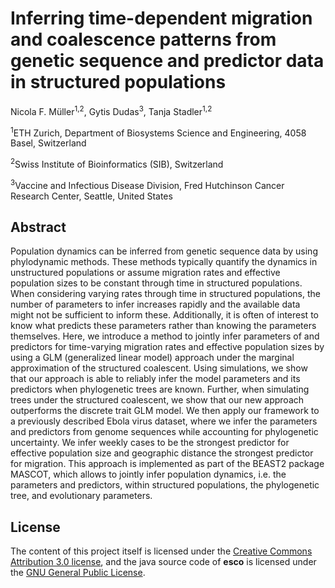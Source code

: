 # Inferring time-dependent migration and coalescence patterns from genetic sequence and predictor data in structured populations

Nicola F. Müller<sup>1,2</sup>, Gytis Dudas<sup>3</sup>, Tanja Stadler<sup>1,2</sup>

<sup>1</sup>ETH Zurich, Department of Biosystems Science and Engineering, 4058 Basel, Switzerland

<sup>2</sup>Swiss Institute of Bioinformatics (SIB), Switzerland

<sup>3</sup>Vaccine and Infectious Disease Division, Fred Hutchinson Cancer Research Center, Seattle, United States



## Abstract
Population dynamics can be inferred from genetic sequence data by using phylodynamic methods. These methods typically quantify the dynamics in unstructured populations or assume migration rates and effective population sizes to be constant through time in structured populations. When considering varying rates through time in structured populations, the number of parameters to infer increases rapidly and the available data might not be sufficient to inform these. Additionally, it is often of interest to know what predicts these parameters rather than knowing the parameters themselves. Here, we introduce a method to jointly infer parameters of and predictors for time-varying migration rates and effective population sizes by using a GLM (generalized linear model) approach under the marginal approximation of the structured coalescent. Using simulations, we show that our approach is able to reliably infer the model parameters and its predictors when phylogenetic trees are known. Further, when simulating trees under the structured coalescent, we show that our new approach outperforms the discrete trait GLM model. We then apply our framework to a previously described Ebola virus dataset, where we infer the parameters and predictors from genome sequences while accounting for phylogenetic uncertainty. We infer weekly cases to be the strongest predictor for effective population size and geographic distance the strongest predictor for migration. This approach is implemented as part of the BEAST2 package MASCOT, which allows to jointly infer population dynamics, i.e. the parameters and predictors, within structured populations, the phylogenetic tree, and evolutionary parameters.

## License

The content of this project itself is licensed under the [Creative Commons Attribution 3.0 license](http://creativecommons.org/licenses/by/3.0/us/deed.en_US), and the java source code of **esco** is licensed under the [GNU General Public License](http://www.gnu.org/licenses/).
